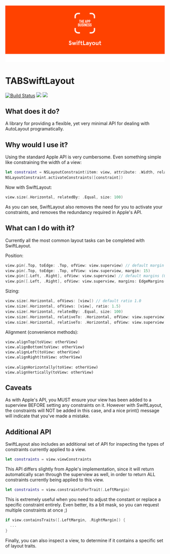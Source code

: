![The App Business](assets/logo.png)

# TABSwiftLayout

[![Build Status](https://travis-ci.org/theappbusiness/TABSwiftLayout.svg?branch=master)](https://travis-ci.org/theappbusiness/TABSwiftLayout)
[![](https://img.shields.io/cocoapods/v/TABSwiftLayout.svg)](https://cocoapods.org/pods/TABSwiftLayout)
[![](https://img.shields.io/cocoapods/p/TABSwiftLayout.svg?style=flat)](https://cocoapods.org/pods/TABSwiftLayout)

## What does it do?

A library for providing a flexible, yet very minimal API for dealing with AutoLayout programatically.

## Why would I use it?

Using the standard Apple API is very cumbersome. Even something simple like constraining the width of a view:

```swift
let constraint = NSLayoutConstraint(item: view, attribute: .Width, relatedBy: .Equal, toItem: view, attribute: .Width, multiplier: 1, constant: 100)
NSLayoutConstraint.activateConstraints([constraint])
```

Now with SwiftLayout:

```swift
view.size(.Horizontal, relatedBy: .Equal, size: 100)
```

As you can see, SwiftLayout also removes the need for you to activate your constraints, and removes the redundancy required in Apple's API.

## What can I do with it?

Currently all the most common layout tasks can be completed with SwiftLayout.

Position:

```swift
view.pin(.Top, toEdge: .Top, ofView: view.superview) // default margin 0
view.pin(.Top, toEdge: .Top, ofView: view.superview, margin: 15)
view.pin([.Left, .Right], ofView: view.superview) // default margins (0, 0, 0, 0)
view.pin([.Left, .Right], ofView: view.superview, margins: EdgeMargins(top: 0, left: 15, bottom: 0, right: 15))
```

Sizing:

```swift
view.size(.Horizontal, ofViews: [view]) // default ratio 1.0
view.size(.Horizontal, ofViews: [view], ratio: 1.5)
view.size(.Horizontal, relatedBy: .Equal, size: 100)
view.size(.Horizontal, relativeTo: .Horizontal, ofView: view.superview) // default ratio 1.0
view.size(.Horizontal, relativeTo: .Horizontal, ofView: view.superview, ratio: 0.5)
```

Alignment (convenience methods):

```
view.alignTop(toView: otherView)
view.alignBottom(toView: otherView)
view.alignLeft(toView: otherView)
view.alignRight(toView: otherView)

view.alignHorizontally(toView: otherView)
view.alignVertically(toView: otherView)
```

## Caveats

As with Apple's API, you MUST ensure your view has been added to a superview BEFORE setting any constraints on it. However with SwiftLayout, the constraints will NOT be added in this case, and a nice print() message will indicate that you've made a mistake.

## Additional API

SwiftLayout also includes an additional set of API for inspecting the types of constraints currently applied to a view. 

```swift
let constraints = view.viewConstraints
```

This API differs slightly from Apple's implementation, since it will return automatically scan through the superview as well, in order to return ALL constraints currently being applied to this view.

```swift
let constraints = view.constraintsForTrait(.LeftMargin)
```

This is extremely useful when you need to adjust the constant or replace a specific constraint entirely. Even better, its a bit mask, so you can request multiple constraints at once ;)

```swift
if view.containsTraits([.LeftMargin, .RightMargin]) {
  ...
}
```

Finally, you can also inspect a view, to determine if it contains a specific set of layout traits.
